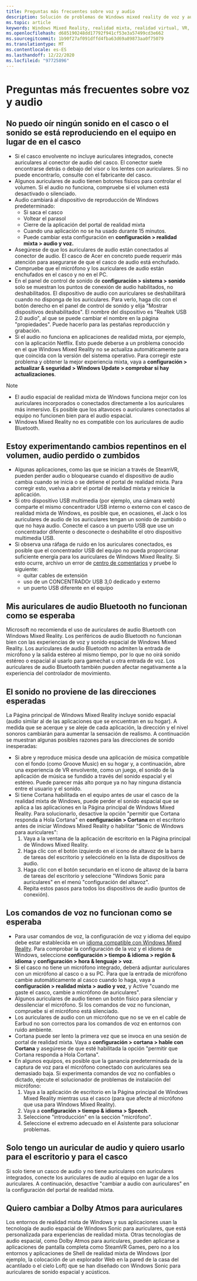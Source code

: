 ```yaml
---
title: Preguntas más frecuentes sobre voz y audio
description: Solución de problemas de Windows mixed reality de voz y audio que va más allá de nuestra documentación de soporte técnico estándar para el consumidor.
ms.topic: article
keywords: Windows Mixed Reality, realidad mixta, realidad virtual, VR, MR, solución de problemas, errores, ayuda, soporte técnico, problemas de audio, problemas de voz
ms.openlocfilehash: d685190248dd17792f941cf53e3a57499cd3e662
ms.sourcegitcommit: 1b90f27af091dffd4fba63d69a89873aa0f75079
ms.translationtype: MT
ms.contentlocale: es-ES
ms.lasthandoff: 12/22/2020
ms.locfileid: "97725896"
---
```

# <a name="speech-and-audio-faqs"></a>Preguntas más frecuentes sobre voz y audio

## <a name="i-cant-hear-any-sound-in-my-headset-or-sound-is-playing-through-my-computer-instead-of-my-headset"></a>No puedo oír ningún sonido en el casco o el sonido se está reproduciendo en el equipo en lugar de en el casco

* Si el casco envolvente no incluye auriculares integrados, conecte auriculares al conector de audio del casco. El conector suele encontrarse detrás o debajo del visor o los lentes con auriculares. Si no puede encontrarlo, consulte con el fabricante del casco.
* Algunos auriculares de audio tienen botones físicos para controlar el volumen. Si el audio no funciona, compruebe si el volumen está desactivado o silenciado.
* Audio cambiará al dispositivo de reproducción de Windows predeterminado: 
    * Si saca el casco
    * Voltear el parasol
    * Cierre de la aplicación del portal de realidad mixta
    * Cuando una aplicación no se ha usado durante 15 minutos. 
    * Puede cambiar esta configuración en **configuración > realidad mixta > audio y voz.**
* Asegúrese de que los auriculares de audio están conectados al conector de audio. El casco de Acer en concreto puede requerir más atención para asegurarse de que el casco de audio está enchufado.
* Compruebe que el micrófono y los auriculares de audio están enchufados en el casco y no en el PC.
* En el panel de control de sonido de **configuración > sistema > sonido** solo se muestran los puntos de conexión de audio habilitados, no deshabilitados. El dispositivo de audio con auriculares se deshabilitará cuando no disponga de los auriculares. Para verlo, haga clic con el botón derecho en el panel de control de sonido y elija "Mostrar dispositivos deshabilitados". El nombre del dispositivo es "Realtek USB 2.0 audio", al que se puede cambiar el nombre en la página "propiedades". Puede hacerlo para las pestañas reproducción y grabación.
* Si el audio no funciona en aplicaciones de realidad mixta, por ejemplo, con la aplicación Netflix. Esto puede deberse a un problema conocido en el que Windows Mixed Reality no se actualiza automáticamente para que coincida con la versión del sistema operativo. Para corregir este problema y obtener la mejor experiencia mixta, vaya a **configuración > actualizar & seguridad > Windows Update > comprobar si hay actualizaciones**.

> [!NOTE]
> * El audio espacial de realidad mixta de Windows funciona mejor con los auriculares incorporados o conectados directamente a los auriculares más inmersivo. Es posible que los altavoces o auriculares conectados al equipo no funcionen bien para el audio espacial.
> * Windows Mixed Reality no es compatible con los auriculares de audio Bluetooth.

## <a name="im-experiencing-sudden-volume-changes-lost-audio-or-buzzing"></a>Estoy experimentando cambios repentinos en el volumen, audio perdido o zumbidos

* Algunas aplicaciones, como las que se inician a través de SteamVR, pueden perder audio o bloquearse cuando el dispositivo de audio cambia cuando se inicia o se detiene el portal de realidad mixta. Para corregir esto, vuelva a abrir el portal de realidad mixta y reinicie la aplicación.
* Si otro dispositivo USB multimedia (por ejemplo, una cámara web) comparte el mismo concentrador USB interno o externo con el casco de realidad mixta de Windows, es posible que, en ocasiones, el Jack o los auriculares de audio de los auriculares tengan un sonido de zumbido o que no haya audio. Conecte el casco a un puerto USB que use un concentrador diferente o desconecte o deshabilite el otro dispositivo multimedia USB.
* Si observa una ráfaga de ruido en los auriculares conectados, es posible que el concentrador USB del equipo no pueda proporcionar suficiente energía para los auriculares de Windows Mixed Reality. Si esto ocurre, archivo un error de [centro de comentarios](https://docs.microsoft.com/hololens/hololens-feedback) y pruebe lo siguiente:
    * quitar cables de extensión
    * uso de un CONCENTRADOr USB 3,0 dedicado y externo
    * un puerto USB diferente en el equipo

## <a name="my-bluetooth-audio-headset-isnt-working-as-expected"></a>Mis auriculares de audio Bluetooth no funcionan como se esperaba

Microsoft no recomienda el uso de auriculares de audio Bluetooth con Windows Mixed Reality. Los periféricos de audio Bluetooth no funcionan bien con las experiencias de voz y sonido espacial de Windows Mixed Reality. Los auriculares de audio Bluetooth no admiten la entrada de micrófono y la salida estéreo al mismo tiempo, por lo que no oirá sonido estéreo o espacial al usarlo para gamechat u otra entrada de voz. Los auriculares de audio Bluetooth también pueden afectar negativamente a la experiencia del controlador de movimiento.

## <a name="sound-isnt-coming-from-expected-directions"></a>El sonido no proviene de las direcciones esperadas

La Página principal de Windows Mixed Reality incluye sonido espacial (audio similar al de las aplicaciones que se encuentran en su hogar). A medida que se acerque y se aleje de cada aplicación, la dirección y el nivel sonoros cambiarán para aumentar la sensación de realismo. A continuación se muestran algunas posibles razones para las direcciones de sonido inesperadas:

* Si abre y reproduce música desde una aplicación de música compatible con el fondo (como Groove Music) en su hogar y, a continuación, abre una experiencia de VR envolvente, como un juego, el sonido de la aplicación de música se fundido a través del sonido espacial y el estéreo. Puede parecer más alto porque ya no hay ninguna distancia entre el usuario y el sonido.
* Si tiene Cortana habilitada en el equipo antes de usar el casco de la realidad mixta de Windows, puede perder el sonido espacial que se aplica a las aplicaciones en la Página principal de Windows Mixed Reality. Para solucionarlo, desactive la opción "permitir que Cortana responda a Hola Cortana" en **configuración > Cortana** en el escritorio antes de iniciar Windows Mixed Reality o habilitar "Sonic de Windows para auriculares":
    1. Vaya a la ventana de la aplicación de escritorio en la Página principal de Windows Mixed Reality.
    2. Haga clic con el botón izquierdo en el icono de altavoz de la barra de tareas del escritorio y selecciónelo en la lista de dispositivos de audio.
    3. Haga clic con el botón secundario en el icono de altavoz de la barra de tareas del escritorio y seleccione "Windows Sonic para auriculares" en el menú "configuración del altavoz".
    4. Repita estos pasos para todos los dispositivos de audio (puntos de conexión).

## <a name="speech-commands-are-not-working-as-expected"></a>Los comandos de voz no funcionan como se esperaba

* Para usar comandos de voz, la configuración de voz y idioma del equipo debe estar establecida en un [idioma compatible con Windows Mixed Reality](https://support.microsoft.com/help/4039262/windows-10-mixed-reality-setup-faq#Languages). Para comprobar la configuración de la voz y el idioma de Windows, seleccione **configuración > tiempo & idioma > región & idioma** y **configuración > hora & lenguaje > voz**.
* Si el casco no tiene un micrófono integrado, deberá adjuntar auriculares con un micrófono al casco o a su PC. Para que la entrada de micrófono cambie automáticamente al casco cuando lo haga, vaya a **configuración > realidad mixta > audio y voz**, y Active "cuando me gaste el casco, cambie a micrófono de auriculares".
* Algunos auriculares de audio tienen un botón físico para silenciar y dessilenciar el micrófono. Si los comandos de voz no funcionan, compruebe si el micrófono está silenciado.
* Los auriculares de audio con un micrófono que no se ve en el cable de Earbud no son correctos para los comandos de voz en entornos con ruido ambiente.
* Cortana puede ser lento la primera vez que se invoca en una sesión de portal de realidad mixta. Vaya a **configuración > cortana > hable con Cortana** y asegúrese de que esté habilitada la opción "permitir que Cortana responda a Hola Cortana".
* En algunos equipos, es posible que la ganancia predeterminada de la captura de voz para el micrófono conectado con auriculares sea demasiado baja. Si experimenta comandos de voz no confiables o dictado, ejecute el solucionador de problemas de instalación del micrófono:
    1. Vaya a la aplicación de escritorio en la Página principal de Windows Mixed Reality mientras usa el casco (para que afecte al micrófono que usa para Windows Mixed Reality).
    2. Vaya a **configuración > tiempo & idioma > Speech**.
    3. Seleccione "introducción" en la sección "micrófono".
    4. Seleccione el extremo adecuado en el Asistente para solucionar problemas.

## <a name="i-only-have-one-audio-headset-and-i-want-to-use-it-for-both-desktop-and-my-headset"></a>Solo tengo un auricular de audio y quiero usarlo para el escritorio y para el casco

Si solo tiene un casco de audio y no tiene auriculares con auriculares integrados, conecte los auriculares de audio al equipo en lugar de a los auriculares. A continuación, desactive "cambiar a audio con auriculares" en la configuración del portal de realidad mixta.

## <a name="i-want-to-switch-to-dolby-atmos-for-headphones"></a>Quiero cambiar a Dolby Atmos para auriculares

Los entornos de realidad mixta de Windows y sus aplicaciones usan la tecnología de audio espacial de Windows Sonic para auriculares, que está personalizada para experiencias de realidad mixta. Otras tecnologías de audio espacial, como Dolby Atmos para auriculares, pueden aplicarse a aplicaciones de pantalla completa como SteamVR Games, pero no a los entornos y aplicaciones de Shell de realidad mixta de Windows (por ejemplo, la colocación de un explorador Web en la pared de la casa del acantilado o el cielo Loft) que se han diseñado con Windows Sonic para auriculares de sonido espacial y acústicos.
